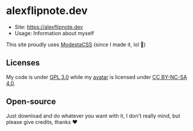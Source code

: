 # alexflipnote.dev
- Site: https://alexflipnote.dev
- Usage: Information about myself

This site proudly uses [ModestaCSS](https://github.com/AlexFlipnote/ModestaCSS) (since I made it, lol 🍺)

## Licenses
My code is under [GPL 3.0](https://github.com/AlexFlipnote/alexflipnote.github.io/blob/master/LICENSE) while my [avatar](https://alexflipnote.dev/branding) is licensed under [CC BY-NC-SA 4.0](https://creativecommons.org/licenses/by-nc-sa/4.0/).

## Open-source
Just download and do whatever you want with it, I don't really mind, but please give credits, thanks ❤
